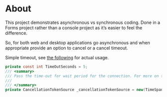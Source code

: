 ﻿# About

This project demonstrates asynchronous vs synchronous coding. Done in a Forms project rather than a console project as it’s easier to feel the difference. 

So, for both web and desktop applications go asynchronous and when appropriate provide an option to cancel or a cancel timeout.

Simple timeout, see [the following](https://social.technet.microsoft.com/wiki/contents/articles/54260.sql-server-freezes-when-connecting-c.aspx) for actual usage.


```csharp
private const int TimeOutSeconds = 5;
/// <summary>
/// Pass the time-out for wait period for the connection. For more on time-out see the following
/// 
/// </summary>
private CancellationTokenSource _cancellationTokenSource = new(TimeSpan.FromSeconds(TimeOutSeconds));
```